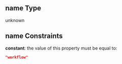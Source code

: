 ## name Type

unknown

## name Constraints

**constant**: the value of this property must be equal to:

```json
"workflow"
```
